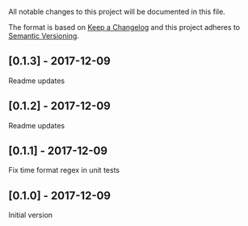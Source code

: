All notable changes to this project will be documented in this file.

The format is based on [Keep a Changelog](http://keepachangelog.com/en/1.0.0/)
and this project adheres to [Semantic Versioning](http://semver.org/spec/v2.0.0.html).

## [0.1.3] - 2017-12-09
Readme updates

## [0.1.2] - 2017-12-09
Readme updates

## [0.1.1] - 2017-12-09
Fix time format regex in unit tests

## [0.1.0] - 2017-12-09
Initial version
